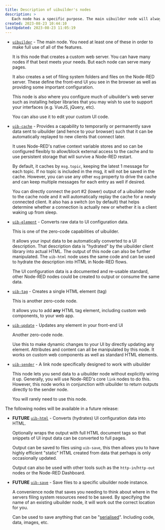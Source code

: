 ```yaml
---
title: Description of uibuilder's nodes
description: >
   Each node has a specific purpose. The main uibuilder node will always be needed. The other nodes play a supporting role.
created: 2023-08-23 10:44:10
lastUpdated: 2023-08-23 11:05:19
---
```


* [`uibuilder`](nodes/uibuilder.md) - The main node. You need at least one of these in order to make full use of all of the features.

  It is this node that creates a custom web server. You can have many nodes if that best meets your needs. But each node can serve many pages.
  
  It also creates a set of filing system folders and files on the Node-RED server. These define the front-end UI you see in the browser as well as providing some important configuration.

  This node is also where you configure much of uibuilder's web server such as installing helper libraries that you may wish to use to support your interfaces (e.g. VueJS, jQuery, etc).
  
  You can also use it to edit your custom UI code.

* [`uib-cache`](nodes/uib-cache.md) - Provides a capability to temporarily or permanently save data sent to uibuilder (and hence to your browser) such that it can be automatically replayed to new clients that connect later.

  It uses Node-RED's native context variable stores and so can be configured flexibly to allow/block external access to the cache and to use persistent storage that will survive a Node-RED restart.

  By default, it caches by `msg.topic`, keeping the latest 1 message for each topic. If no topic is included in the msg, it will not be saved in the cache. However, you can use any other `msg` property to drive the cache and can keep multiple messages for each entry as well if desired.
  
  You can directly connect the port #2 (lower) output of a uibuilder node to the cache node and it will automatically replay the cache for a newly connected client. It also has a switch (on by default) that helps determine whether a connection is actually new or whether it is a client waking up from sleep.
  
* [`uib-element`](nodes/uib-element.md) - Converts raw data to UI configuration data.
  
  This is one of the zero-code capabilities of uibuilder.

  It allows your input data to be automatically converted to a UI description. That description data is "hydrated" by the uibuilder client library into actual HTML. The output of this node can also be further manipulated. The `uib-html` node uses the same code and can be used to hydrate the description into HTML in Node-RED flows.
  
  The UI configuration data is a documented and re-usable standard, other Node-RED nodes could be created to output or consume the same data.

* [`uib-tag`](nodes/uib-tag.md) - Creates a single HTML element (tag)
  
  This is another zero-code node.
  
  It allows you to add **any** HTML tag element, including custom web components, to your web app.

* [`uib-update`](nodes/uib-update.md) - Updates any element in your front-end UI
  
  Another zero-code node.
  
  Use this to make dynamic changes to your UI by directly updating any element. Attributes and content can all be manipulated by this node. It works on custom web components as well as standard HTML elements.

* [`uib-sender`](nodes/uib-sender.md) - A link node specifically designed to work with uibuilder
  
  This node lets you send data to a uibuilder node without explicitly wiring it up. Generally, you will use Node-RED's core `link` nodes to do this. However, this node works in conjunction with uibuilder to return outputs directly to the sender node.

  You will rarely need to use this node.


The following nodes will be available in a future release:

* **FUTURE** [`uib-html`](nodes/uib-html.md) - Converts (hydrates) UI configuration data into HTML.

  Optionally wraps the output with full HTML document tags so that snippets of UI input data can be converted to full pages.

  Output can be saved to files using `uib-save`, this then allows you to have highly efficient "static" HTML created from data that perhaps is only occasionally updated.

  Output can also be used with other tools such as the `http-in`/`http-out` nodes or the Node-RED Dashboard.

* **FUTURE** [`uib-save`](nodes/uib-save.md) - Save files to a specific uibuilder node instance.
  
  A convenience node that saves you needing to think about where in the servers filing system resources need to be saved.
  By specifying the name of an existing uibuilder node, it will work out the correct location for you.

  Can be used to save anything that can be "[serialised](https://developer.mozilla.org/en-US/docs/Glossary/Serialization)". Including code, data, images, etc.
